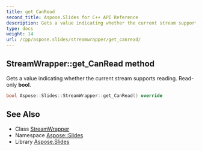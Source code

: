 ```yaml
---
title: get_CanRead
second_title: Aspose.Slides for C++ API Reference
description: Gets a value indicating whether the current stream supports reading. Read-only bool.
type: docs
weight: 14
url: /cpp/aspose.slides/streamwrapper/get_canread/
---
```

## StreamWrapper::get_CanRead method


Gets a value indicating whether the current stream supports reading. Read-only **bool**.

```cpp
bool Aspose::Slides::StreamWrapper::get_CanRead() override
```

## See Also

* Class [StreamWrapper](../)
* Namespace [Aspose::Slides](../../)
* Library [Aspose.Slides](../../../)
